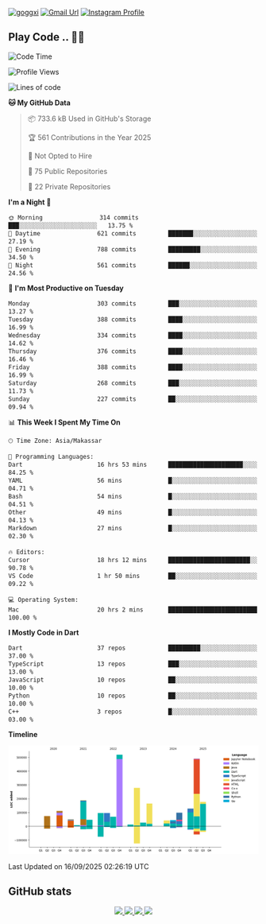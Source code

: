 [![goggxi](https://img.shields.io/badge/Portofolio-Goggxi-orange)](https://goggxi.github.io)
[![Gmail Url](https://img.shields.io/twitter/url?label=Goggxi@gmail.com&logo=gmail&style=social&url=http%3A%2F%2Fmailto%3Acontact.Goggxi@gmail.com)](mailto:Goggxi@gmail.com) [![Instagram Profile](https://img.shields.io/twitter/url?label=moh_rifkan&logo=instagram&style=social&url=https://www.instagram.com/moh_rifkan/)](https://www.instagram.com/moh_rifkan/)

## Play Code .. 💬🚀

<!-- [![Moh Rifkan GitHub stats](https://github-readme-stats.vercel.app/api?username=goggxi&count_private=true&show_icons=true&theme=dracula&custom_title=Goggxi%20Statistic%20🚀)](https://github.com/goggxi/goggxi)

[![Top Langs](https://github-readme-stats.vercel.app/api/top-langs/?username=goggxi&langs_count=8&layout=compact&show_icons=true&theme=dracula)](https://github.com/goggxi/goggxi) -->

<!--START_SECTION:waka-->
![Code Time](http://img.shields.io/badge/Code%20Time-4%2C526%20hrs%2012%20mins-blue)

![Profile Views](http://img.shields.io/badge/Profile%20Views-0-blue)

![Lines of code](https://img.shields.io/badge/From%20Hello%20World%20I%27ve%20Written-2.7%20million%20lines%20of%20code-blue)

**🐱 My GitHub Data** 

> 📦 733.6 kB Used in GitHub's Storage 
 > 
> 🏆 561 Contributions in the Year 2025
 > 
> 🚫 Not Opted to Hire
 > 
> 📜 75 Public Repositories 
 > 
> 🔑 22 Private Repositories 
 > 
**I'm a Night 🦉** 

```text
🌞 Morning                314 commits         ███░░░░░░░░░░░░░░░░░░░░░░   13.75 % 
🌆 Daytime                621 commits         ███████░░░░░░░░░░░░░░░░░░   27.19 % 
🌃 Evening                788 commits         █████████░░░░░░░░░░░░░░░░   34.50 % 
🌙 Night                  561 commits         ██████░░░░░░░░░░░░░░░░░░░   24.56 % 
```
📅 **I'm Most Productive on Tuesday** 

```text
Monday                   303 commits         ███░░░░░░░░░░░░░░░░░░░░░░   13.27 % 
Tuesday                  388 commits         ████░░░░░░░░░░░░░░░░░░░░░   16.99 % 
Wednesday                334 commits         ████░░░░░░░░░░░░░░░░░░░░░   14.62 % 
Thursday                 376 commits         ████░░░░░░░░░░░░░░░░░░░░░   16.46 % 
Friday                   388 commits         ████░░░░░░░░░░░░░░░░░░░░░   16.99 % 
Saturday                 268 commits         ███░░░░░░░░░░░░░░░░░░░░░░   11.73 % 
Sunday                   227 commits         ██░░░░░░░░░░░░░░░░░░░░░░░   09.94 % 
```


📊 **This Week I Spent My Time On** 

```text
🕑︎ Time Zone: Asia/Makassar

💬 Programming Languages: 
Dart                     16 hrs 53 mins      █████████████████████░░░░   84.25 % 
YAML                     56 mins             █░░░░░░░░░░░░░░░░░░░░░░░░   04.71 % 
Bash                     54 mins             █░░░░░░░░░░░░░░░░░░░░░░░░   04.51 % 
Other                    49 mins             █░░░░░░░░░░░░░░░░░░░░░░░░   04.13 % 
Markdown                 27 mins             █░░░░░░░░░░░░░░░░░░░░░░░░   02.30 % 

🔥 Editors: 
Cursor                   18 hrs 12 mins      ███████████████████████░░   90.78 % 
VS Code                  1 hr 50 mins        ██░░░░░░░░░░░░░░░░░░░░░░░   09.22 % 

💻 Operating System: 
Mac                      20 hrs 2 mins       █████████████████████████   100.00 % 
```

**I Mostly Code in Dart** 

```text
Dart                     37 repos            █████████░░░░░░░░░░░░░░░░   37.00 % 
TypeScript               13 repos            ███░░░░░░░░░░░░░░░░░░░░░░   13.00 % 
JavaScript               10 repos            ██░░░░░░░░░░░░░░░░░░░░░░░   10.00 % 
Python                   10 repos            ██░░░░░░░░░░░░░░░░░░░░░░░   10.00 % 
C++                      3 repos             █░░░░░░░░░░░░░░░░░░░░░░░░   03.00 % 
```



**Timeline**

![Lines of Code chart](https://raw.githubusercontent.com/Goggxi/Goggxi/main/assets/bar_graph.png)


 Last Updated on 16/09/2025 02:26:19 UTC
<!--END_SECTION:waka-->

## GitHub stats

<p align="center">
  <a href="https://github.com/goggxi">
    <img src="http://github-profile-summary-cards.vercel.app/api/cards/profile-details?username=goggxi&theme=transparent" />
  </a>
  <a href="https://github.com/goggxi">
    <img src="https://github-readme-streak-stats.herokuapp.com/?user=goggxi&hide_border=true&card_width=338&theme=transparent" />
  </a>
  <a href="https://github.com/goggxi">
    <img src="http://github-profile-summary-cards.vercel.app/api/cards/stats?username=goggxi&theme=transparent" />
  </a>
  <a href="https://github.com/goggxi">
    <img src="https://github-readme-stats.vercel.app/api/top-langs/?username=goggxi&langs_count=10&exclude_repo=&hide=c,makefile,html,css,sass,nix,nunjucks,tsql,dockerfile,shell&card_width=699&hide_border=true&theme=transparent" />
  </a>
  <!-- <br/>
  <a href="https://github.com/goggxi">
    <img src="https://komarev.com/ghpvc/?username=goggxi&color=blue&style=flat" />
  </a> -->
</p>
